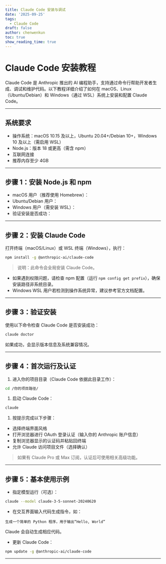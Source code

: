 ```yaml
---
title: Claude Code 安装与调试
date: '2025-09-25'
tags:
  - Claude Code
draft: false
author: chenwenkun
toc: true
show_reading_time: true
---
```

# Claude Code 安装教程

Claude Code 是 Anthropic 推出的 AI 编程助手，支持通过命令行帮助开发者生成、调试和维护代码。以下教程详细介绍了如何在 macOS、Linux（Ubuntu/Debian）和 Windows（通过 WSL）系统上安装和配置 Claude Code。

---

## 系统要求

- 操作系统：macOS 10.15 及以上，Ubuntu 20.04+/Debian 10+，Windows 10 及以上（需启用 WSL）
- Node.js：版本 18 或更高（需含 npm）
- 互联网连接
- 推荐内存至少 4GB
---

## 步骤 1：安装 Node.js 和 npm

- macOS 用户（推荐使用 Homebrew）：
- Ubuntu/Debian 用户：
- Windows 用户（需安装 WSL）：
- 验证安装是否成功：
---

## 步骤 2：安装 Claude Code

打开终端（macOS/Linux）或 WSL 终端（Windows），执行：

```bash
npm install -g @anthropic-ai/claude-code
```

> 说明：此命令会全局安装 Claude Code。

- 如果遇到权限问题，请检查 npm 配置（运行 `npm config get prefix`），确保安装路径非系统目录。
- Windows WSL 用户若检测到操作系统异常，建议参考官方文档配置。
---

## 步骤 3：验证安装

使用以下命令检查 Claude Code 是否安装成功：

```bash
claude doctor
```

如果成功，会显示版本信息及系统兼容情况。

---

## 步骤 4：首次运行及认证

1. 进入你的项目目录（Claude Code 依据此目录工作）：
```bash
cd /你的项目路径/
```

1. 启动 Claude Code：
```bash
claude
```

1. 按提示完成以下步骤：
- 选择终端界面风格
- 打开浏览器进行 OAuth 登录认证（输入你的 Anthropic 账户信息）
- 复制浏览器显示的认证码并粘贴回终端
- 允许 Claude 访问项目文件（选择确认）
> 如果有 Claude Pro 或 Max 订阅，认证后可使用相关高级功能。

---

## 步骤 5：基本使用示例

- 指定模型运行（可选）：
```bash
claude --model claude-3-5-sonnet-20240620
```

- 在交互界面输入代码生成指令，如：
```plain text
生成一个简单的 Python 程序，用于输出“Hello, World”
```

Claude 会自动生成相应代码。

- 更新 Claude Code：
```bash
npm update -g @anthropic-ai/claude-code
```

---
